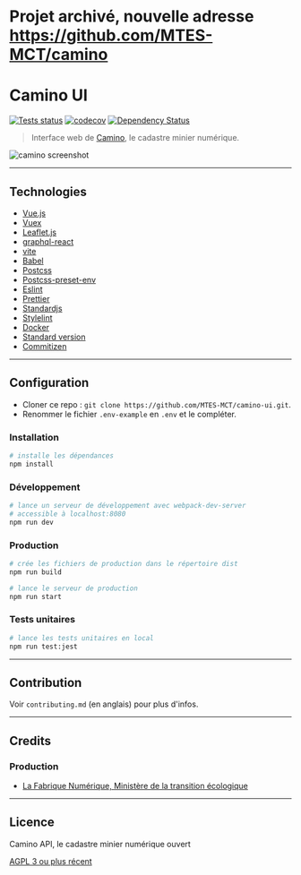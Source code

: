 # Projet archivé, nouvelle adresse https://github.com/MTES-MCT/camino

# Camino UI

[![Tests status][ci-img]][ci] [![codecov][codecov-img]][codecov] [![Dependency Status][dep-img]][dep]

[ci-img]: https://github.com/MTES-MCT/camino-ui/workflows/Tests/badge.svg
[ci]: https://github.com/MTES-MCT/camino-ui/actions
[codecov-img]: https://codecov.io/gh/MTES-MCT/camino-ui/branch/master/graph/badge.svg
[codecov]: https://codecov.io/gh/MTES-MCT/camino-ui
[dep-img]: https://david-dm.org/MTES-MCT/camino-ui.svg
[dep]: https://david-dm.org/MTES-MCT/camino-ui

> Interface web de [Camino](https://camino.beta.gouv.fr), le cadastre minier numérique.

![camino screenshot](camino-screenshot.png)

---

## Technologies

- [Vue.js](https://v3.vuejs.org/)
- [Vuex](https://vuex.vuejs.org/)
- [Leaflet.js](https://leafletjs.com/)
- [graphql-react](https://github.com/jaydenseric/graphql-react)
- [vite](https://vitejs.dev/)
- [Babel](https://babeljs.io/)
- [Postcss](https://postcss.org/)
- [Postcss-preset-env](https://preset-env.cssdb.org/)
- [Eslint](https://eslint.org/)
- [Prettier](https://prettier.io/)
- [Standardjs](https://standardjs.com/)
- [Stylelint](https://stylelint.io/)
- [Docker](https://www.docker.com/products/docker-engine)
- [Standard version](https://github.com/conventional-changelog/standard-version)
- [Commitizen](http://commitizen.github.io/cz-cli/)

---

## Configuration

- Cloner ce repo : `git clone https://github.com/MTES-MCT/camino-ui.git`.
- Renommer le fichier `.env-example` en `.env` et le compléter.

### Installation

```bash
# installe les dépendances
npm install
```

### Développement

```bash
# lance un serveur de développement avec webpack-dev-server
# accessible à localhost:8080
npm run dev
```

### Production

```bash
# crée les fichiers de production dans le répertoire dist
npm run build

# lance le serveur de production
npm run start
```

### Tests unitaires

```bash
# lance les tests unitaires en local
npm run test:jest
```

---

## Contribution

Voir `contributing.md` (en anglais) pour plus d'infos.

---

## Credits

### Production

- [La Fabrique Numérique, Ministère de la transition écologique](https://www.ecologique.gouv.fr/inauguration-fabrique-numerique-lincubateur-des-ministeres-charges-lecologie-et-des-territoires)

---

## Licence

Camino API, le cadastre minier numérique ouvert

[AGPL 3 ou plus récent](https://spdx.org/licenses/AGPL-3.0-or-later.html)

